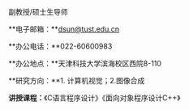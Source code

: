 



副教授/硕士生导师 

**电子邮箱：**dsun@tust.edu.cn

**办公电话：**022-60600983

**办公地点：**天津科技大学滨海校区西院8-110

**研究方向：**1. 计算机视觉；2.图像合成

**讲授课程：**《C语言程序设计》《面向对象程序设计C++》

